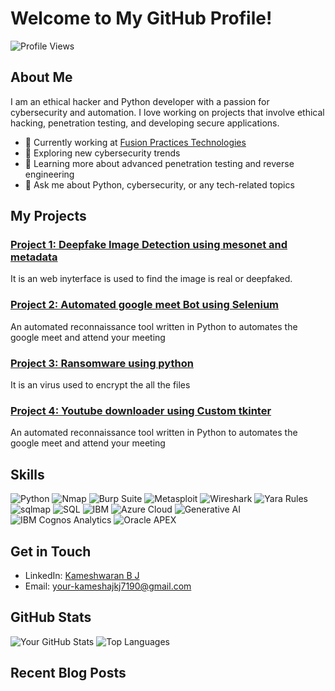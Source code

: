 # Welcome to My GitHub Profile!

![Profile Views](https://komarev.com/ghpvc/?username=your-username&color=blue)

## About Me

I am an ethical hacker and Python developer with a passion for cybersecurity and automation. I love working on projects that involve ethical hacking, penetration testing, and developing secure applications.

- 💼 Currently working at [Fusion Practices Technologies](https://yourcompany.com)
- 🔭 Exploring new cybersecurity trends
- 🌱 Learning more about advanced penetration testing and reverse engineering
- 💬 Ask me about Python, cybersecurity, or any tech-related topics

## My Projects

### [Project 1: Deepfake Image Detection using mesonet and metadata](https://github.com/your-username/project-1)
It is an web inyterface is used to find the image is real or deepfaked.

### [Project 2: Automated google meet Bot using Selenium](https://github.com/your-username/project-2)
An automated reconnaissance tool written in Python to automates the google meet and attend your meeting

### [Project 3: Ransomware using python](https://github.com/your-username/project-2)
It is an virus used to encrypt the all the files 

### [Project 4: Youtube downloader using Custom tkinter](https://github.com/your-username/project-2)
An automated reconnaissance tool written in Python to automates the google meet and attend your meeting

## Skills

![Python](https://img.shields.io/badge/Python-Expert-blue)
![Nmap](https://img.shields.io/badge/Nmap-Expert-blue)
![Burp Suite](https://img.shields.io/badge/Burp_Suite-Expert-green)
![Metasploit](https://img.shields.io/badge/Metasploit-Expert-red)
![Wireshark](https://img.shields.io/badge/Wireshark-Advanced-blue)
![Yara Rules](https://img.shields.io/badge/Yara_Rules-Advanced-green)
![sqlmap](https://img.shields.io/badge/sqlmap-Advanced-red)
![SQL](https://img.shields.io/badge/SQL-Advanced-blue)
![IBM](https://img.shields.io/badge/IBM-Advanced-green)
![Azure Cloud](https://img.shields.io/badge/Azure_Cloud-Advanced-red)
![Generative AI](https://img.shields.io/badge/Generative_AI-Advanced-blue)
![IBM Cognos Analytics](https://img.shields.io/badge/IBM_Cognos_Analytics-Advanced-green)
![Oracle APEX](https://img.shields.io/badge/Oracle_APEX-Advanced-red)



## Get in Touch

- LinkedIn: [Kameshwaran B J](https://www.linkedin.com/in/kameshwaran-b-j-5906b0239?lipi=urn%3Ali%3Apage%3Ad_flagship3_profile_view_base_contact_details%3B0xwigu%2BpRpCfdmQJpgWVGw%3D%3D)
- Email: [your-kameshajkj7190@gmail.com](mailto:kameshajkj7190@gmail.com)

## GitHub Stats

![Your GitHub Stats](https://github-readme-stats.vercel.app/api?username=your-username&show_icons=true&theme=radical)
![Top Languages](https://github-readme-stats.vercel.app/api/top-langs/?username=your-username&layout=compact&theme=radical)

## Recent Blog Posts

<!-- BLOG-POST-LIST:START -->
<!-- BLOG-POST-LIST:END -->
